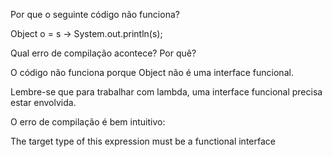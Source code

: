 Por que o seguinte código não funciona?

Object o = s -> System.out.println(s);

Qual erro de compilação acontece? Por quê?

O código não funciona porque Object não é uma interface funcional.

Lembre-se que para trabalhar com lambda, uma interface funcional precisa estar envolvida.

O erro de compilação é bem intuitivo:

The target type of this expression must be a functional interface